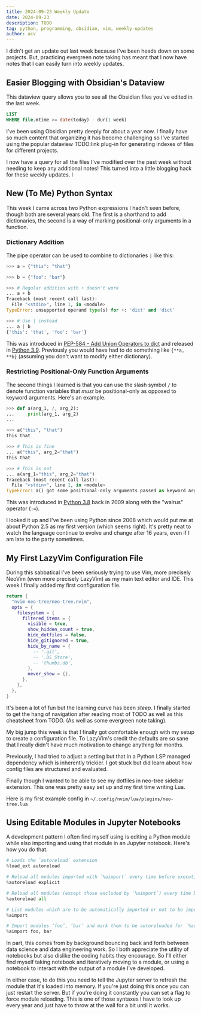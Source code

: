 ```yaml
---
title: 2024-09-23 Weekly Update
date: 2024-09-23
description: TODO
tag: python, programming, obsidian, vim, weekly-updates
author: acv
---
```


I didn't get an update out last week because I've been heads down on some projects. But, practicing evergreen note taking has meant that I now have notes that I can easily turn into weekly updates.

## Easier Blogging with Obsidian's Dataview

This dataview query allows you to see all the Obsidian files you've edited in the last week.

```sql
LIST
WHERE file.mtime >= date(today) - dur(1 week)
```

I've been using Obsidian pretty deeply for about a year now. I finally have so much content that organizing it has become challenging so I've started using the popular dataview TODO:link plug-in for generating indexes of files for different projects.

I now have a query for all the files I've modified over the past week without needing to keep any additional notes! This turned into a little blogging hack for these weekly updates. I

## New (To Me) Python Syntax

This week I came across two Python expressions I hadn't seen before, though both are several years old. The first is a shorthand to add dictionaries, the second is a way of marking positional-only arguments in a function.

### Dictionary Addition

The pipe operator can be used to combine to dictionaries `|` like this:

```python
>>> a = {"this": "that"}

>>> b = {"foo": "bar"}

>>> # Regular addition with + doesn't work
... a + b
Traceback (most recent call last):
  File "<stdin>", line 1, in <module>
TypeError: unsupported operand type(s) for +: 'dict' and 'dict'

>>> # Use | instead
... a | b
{'this': 'that', 'foo': 'bar'}
```

This was introduced in [PEP-584 - Add Union Operators to dict](https://peps.python.org/pep-0584/) and released in [Python 3.9](https://docs.python.org/3/whatsnew/3.9.html). Previously you would have had to do something like `{**a, **b}` (assuming you don't want to modify either dictionary).

### Restricting Positional-Only Function Arguments

The second things I learned is that you can use the slash symbol `/` to denote function variables that _must_ be positional-only as opposed to keyword arguments. Here's an example.

```python
>>> def a(arg_1, /, arg_2):
...     print(arg_1, arg_2)
...

>>> a("this", "that")
this that

>>> # This is fine
... a("this", arg_2="that")
this that

>>> # This is not
... a(arg_1="this", arg_2="that")
Traceback (most recent call last):
  File "<stdin>", line 1, in <module>
TypeError: a() got some positional-only arguments passed as keyword arguments: 'arg_1'
```

This was introduced in [Python 3.8](https://docs.python.org/3/whatsnew/3.8.html#positional-only-parameter) back in 2009 along with the "walrus" operator (`:=`).

I looked it up and I've been using Python since 2008 which would put me at about Python 2.5 as my first version (which seems right). It's pretty neat to watch the language continue to evolve and change after 16 years, even if I am late to the party sometimes.

## My First LazyVim Configuration File

During this sabbatical I've been seriously trying to use Vim, more precisely NeoVim (even more precisely LazyVim) as my main text editor and IDE. This week I finally added my first configuration file.

```lua
return {
  "nvim-neo-tree/neo-tree.nvim",
  opts = {
    filesystem = {
      filtered_items = {
        visible = true,
        show_hidden_count = true,
        hide_dotfiles = false,
        hide_gitignored = true,
        hide_by_name = {
          -- '.git',
          -- '.DS_Store',
          -- 'thumbs.db',
        },
        never_show = {},
      },
    },
  },
}
```

It's been a lot of fun but the learning curve has been _steep_. I finally started to get the hang of navigation after reading most of TODO as well as this cheatsheet from TODO. (As well as some evergreen note taking).

My big jump this week is that I finally got comfortable enough with my setup to create a configuration file. To LazyVim's credit the defaults are so sane that I really didn't have much motivation to change anything for months.

Previously, I had tried to adjust a setting but that in a Python LSP managed dependency which is inherently trickier. I got stuck but did learn about how config files are structured and evaluated.

Finally though I wanted to be able to see my dotfiles in neo-tree sidebar extension. This one was pretty easy set up and my first time writing Lua.

Here is my first example config in `~/.config/nvim/lua/plugins/neo-tree.lua`

## Using Editable Modules in Jupyter Notebooks

A development pattern I often find myself using is editing a Python module while also importing and using that module in an Jupyter notebook. Here's how you do that.

```python
# Loads the `autoreload` extension
%load_ext autoreload

# Reload all modules imported with `%aimport` every time before executing the Python code typed. Same as `%autoreload 1`
%autoreload explicit

# Reload all modules (except those excluded by `%aimport`) every time before executing the Python code typed. Same as `%autoreload 2`
%autoreload all

# List modules which are to be automatically imported or not to be imported.
%aimport

# Import modules ‘foo’, ‘bar’ and mark them to be autoreloaded for `%autoreload 1`
%aimport foo, bar
```

In part, this comes from by background bouncing back and forth between data science and data engineering work. So I both appreciate the utility of notebooks but also dislike the coding habits they encourage. So I'll either find myself taking notebook and iteratively moving to a module, or using a notebook to interact with the output of a module I've developed.

In either case, to do this you need to tell the Jupyter server to refresh the module that it's loaded into memory. If you're just doing this once you can just restart the server. But if you're doing it constantly you can set a flag to force module reloading. This is one of those syntaxes I have to look up every year and just have to throw at the wall for a bit until it works.
